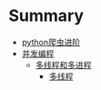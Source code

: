 # Summary

* [python爬虫进阶](README.md)
* [并发编程](bing-fa-bian-cheng.md)
  * [多线程和多进程](bing-fa-bian-cheng/duo-xian-cheng-he-duo-jin-cheng.md)
    * [多线程](bing-fa-bian-cheng/duo-xian-cheng-he-duo-jin-cheng/duo-xian-cheng.md)

